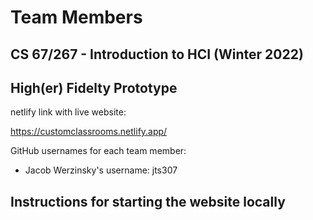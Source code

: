 # Team Members
## CS 67/267 - Introduction to HCI (Winter 2022) 
## High(er) Fidelty Prototype

netlify link with live website: 

https://customclassrooms.netlify.app/

GitHub usernames for each team member:

- Jacob Werzinsky's username: jts307

## Instructions for starting the website locally

